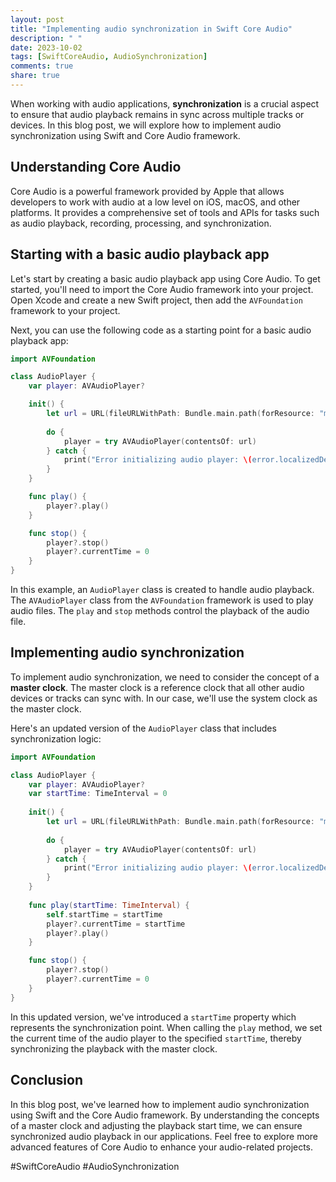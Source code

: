 ```yaml
---
layout: post
title: "Implementing audio synchronization in Swift Core Audio"
description: " "
date: 2023-10-02
tags: [SwiftCoreAudio, AudioSynchronization]
comments: true
share: true
---
```


When working with audio applications, **synchronization** is a crucial aspect to ensure that audio playback remains in sync across multiple tracks or devices. In this blog post, we will explore how to implement audio synchronization using Swift and Core Audio framework.

## Understanding Core Audio

Core Audio is a powerful framework provided by Apple that allows developers to work with audio at a low level on iOS, macOS, and other platforms. It provides a comprehensive set of tools and APIs for tasks such as audio playback, recording, processing, and synchronization.

## Starting with a basic audio playback app

Let's start by creating a basic audio playback app using Core Audio. To get started, you'll need to import the Core Audio framework into your project. Open Xcode and create a new Swift project, then add the `AVFoundation` framework to your project.

Next, you can use the following code as a starting point for a basic audio playback app:

```swift
import AVFoundation

class AudioPlayer {
    var player: AVAudioPlayer?

    init() {
        let url = URL(fileURLWithPath: Bundle.main.path(forResource: "music", ofType: "mp3")!)
        
        do {
            player = try AVAudioPlayer(contentsOf: url)
        } catch {
            print("Error initializing audio player: \(error.localizedDescription)")
        }
    }

    func play() {
        player?.play()
    }

    func stop() {
        player?.stop()
        player?.currentTime = 0
    }
}
```

In this example, an `AudioPlayer` class is created to handle audio playback. The `AVAudioPlayer` class from the `AVFoundation` framework is used to play audio files. The `play` and `stop` methods control the playback of the audio file.

## Implementing audio synchronization

To implement audio synchronization, we need to consider the concept of a **master clock**. The master clock is a reference clock that all other audio devices or tracks can sync with. In our case, we'll use the system clock as the master clock.

Here's an updated version of the `AudioPlayer` class that includes synchronization logic:

```swift
import AVFoundation

class AudioPlayer {
    var player: AVAudioPlayer?
    var startTime: TimeInterval = 0
    
    init() {
        let url = URL(fileURLWithPath: Bundle.main.path(forResource: "music", ofType: "mp3")!)
        
        do {
            player = try AVAudioPlayer(contentsOf: url)
        } catch {
            print("Error initializing audio player: \(error.localizedDescription)")
        }
    }
    
    func play(startTime: TimeInterval) {
        self.startTime = startTime
        player?.currentTime = startTime
        player?.play()
    }

    func stop() {
        player?.stop()
        player?.currentTime = 0
    }
}
```

In this updated version, we've introduced a `startTime` property which represents the synchronization point. When calling the `play` method, we set the current time of the audio player to the specified `startTime`, thereby synchronizing the playback with the master clock.

## Conclusion

In this blog post, we've learned how to implement audio synchronization using Swift and the Core Audio framework. By understanding the concepts of a master clock and adjusting the playback start time, we can ensure synchronized audio playback in our applications. Feel free to explore more advanced features of Core Audio to enhance your audio-related projects.

#SwiftCoreAudio #AudioSynchronization
